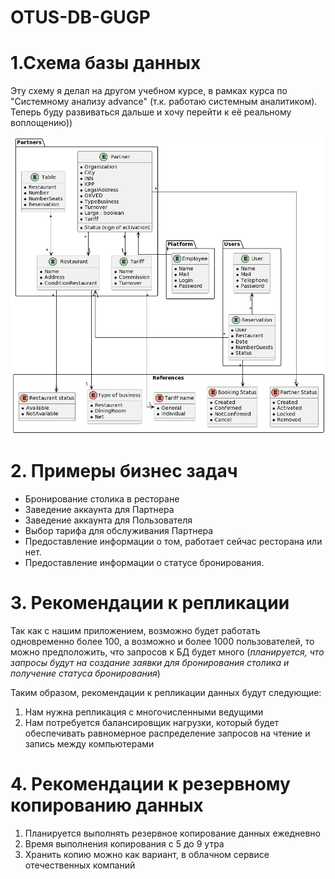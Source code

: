 # OTUS-DB-GUGP
# 1.Схема базы данных
Эту схему я делал на другом учебном курсе, в рамках курса по "Системному анализу advance" (т.к. работаю системным аналитиком).
Теперь буду развиваться дальше и хочу перейти к её реальному воплощению))


![ERD Бронирование столиков (1)](https://github.com/pgugninskiy/OTUS-DB-GUGP/blob/main/1.png)
   
# 2. Примеры бизнес задач
* Бронирование столика в ресторане
* Заведение аккаунта для Партнера 
* Заведение аккаунта для Пользователя
* Выбор тарифа для обслуживания Партнера
* Предоставление информации о том, работает сейчас ресторана или нет.
* Предоставление информации о статусе бронирования.


# 3. Рекомендации к репликации
Так как с нашим приложением, возможно будет работать одновременно более 100, а возможно и более 1000 пользователей, то можно предположить, что запросов к БД будет много (_планируется, что запросы будут на создание заявки для бронирования столика и получение статуса бронирования_)

Таким образом, рекомендации к репликации данных будут следующие:
1. Нам нужна репликация с многочисленными ведущими
2. Нам потребуется балансировщик нагрузки, который будет обеспечивать равномерное распределение запросов на чтение и запись между компьютерами

# 4. Рекомендации к резервному копированию данных
1. Планируется выполнять резервное копирование данных ежедневно
2. Время выполнения копирования с 5 до 9 утра
3. Хранить копию можно как вариант, в облачном сервисе отечественных компаний
